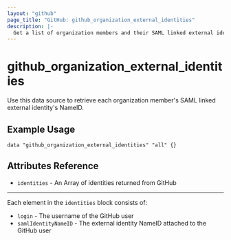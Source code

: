```yaml
---
layout: "github"
page_title: "GitHub: github_organization_external_identities"
description: |-
  Get a list of organization members and their SAML linked external identity NameID
---
```


# github_organization_external_identities

Use this data source to retrieve each organization member's SAML linked external
identity's NameID.

## Example Usage

```hcl
data "github_organization_external_identities" "all" {}
```

## Attributes Reference

- `identities` - An Array of identities returned from GitHub

---

Each element in the `identities` block consists of:

- `login` - The username of the GitHub user
- `samlIdentityNameID` - The external identity NameID attached to the GitHub
  user
